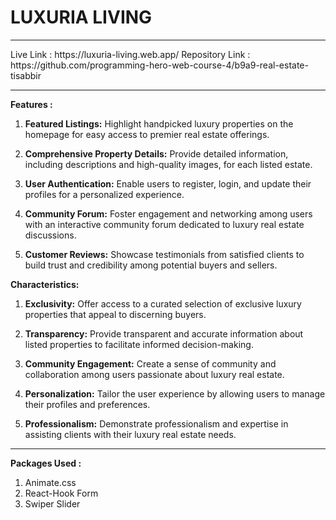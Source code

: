<h1>LUXURIA LIVING</h1>
<hr />
Live Link : https://luxuria-living.web.app/
Repository Link : https://github.com/programming-hero-web-course-4/b9a9-real-estate-tisabbir

<hr/>

**Features :**

1. **Featured Listings:** Highlight handpicked luxury properties on the homepage for easy access to premier real estate offerings.

2. **Comprehensive Property Details:** Provide detailed information, including descriptions and high-quality images, for each listed estate.

3. **User Authentication:** Enable users to register, login, and update their profiles for a personalized experience.

4. **Community Forum:** Foster engagement and networking among users with an interactive community forum dedicated to luxury real estate discussions.

5. **Customer Reviews:** Showcase testimonials from satisfied clients to build trust and credibility among potential buyers and sellers.

**Characteristics:**

1. **Exclusivity:** Offer access to a curated selection of exclusive luxury properties that appeal to discerning buyers.

2. **Transparency:** Provide transparent and accurate information about listed properties to facilitate informed decision-making.

3. **Community Engagement:** Create a sense of community and collaboration among users passionate about luxury real estate.

4. **Personalization:** Tailor the user experience by allowing users to manage their profiles and preferences.

5. **Professionalism:** Demonstrate professionalism and expertise in assisting clients with their luxury real estate needs.

<hr/>

**Packages Used :** 
1. Animate.css
2. React-Hook Form
3. Swiper Slider